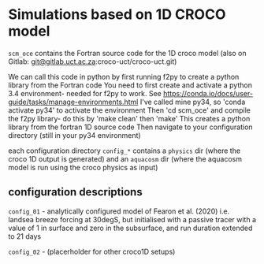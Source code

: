 # Simulations based on 1D CROCO model

`scm_oce` contains the Fortran source code for the 1D croco model
(also on Gitlab: git@gitlab.uct.ac.za:croco-uct/croco-uct.git)

We can call this code in python by first running f2py to create a python library from the Fortran code
You need to first create and activate a python 3.4 environment- needed for f2py to work.
See https://conda.io/docs/user-guide/tasks/manage-environments.html
I've called mine py34, so 'conda activate py34' to activate the environment
Then 'cd scm_oce' and compile the f2py library- do this by 'make clean' then 'make'
This creates a python library from the fortran 1D source code
Then navigate to your configuration directory (still in your py34 environment)

each configuration directory `config_*` contains a `physics` dir (where the croco 1D output is generated) and an `aquacosm` dir (where the aquacosm model is run using the croco physics as input)

configuration descriptions
---------------------------
`config_01` - analytically configured model of Fearon et al. (2020) i.e. landsea breeze forcing at 30degS, but initialised with a passive tracer with a value of 1 in surface and zero in the subsurface, and run duration extended to 21 days

`config_02` - (placerholder for other croco1D setups) 
